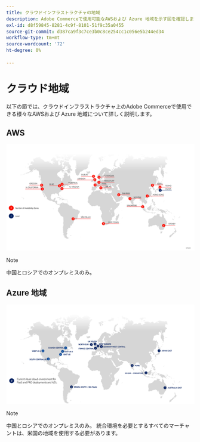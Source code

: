 ```yaml
---
title: クラウドインフラストラクチャの地域
description: Adobe Commerceで使用可能なAWSおよび Azure 地域を示す図を確認します。
exl-id: d8f59845-8281-4c9f-8101-51f9c35a0455
source-git-commit: d387ca9f3c7ce3b0c8ce254cc1c056e5b244ed34
workflow-type: tm+mt
source-wordcount: '72'
ht-degree: 0%

---
```


# クラウド地域

以下の節では、クラウドインフラストラクチャ上のAdobe Commerceで使用できる様々なAWSおよび Azure 地域について詳しく説明します。

## AWS

![AWS地域を示す図](../../../assets/playbooks/aws-regions.png)

>[!NOTE]
>
> 中国とロシアでのオンプレミスのみ。

## Azure 地域

![Azure 地域を示す図](../../../assets/playbooks/azure-regions.png)

>[!NOTE]
>
> 中国とロシアでのオンプレミスのみ。 統合環境を必要とするすべてのマーチャントは、米国の地域を使用する必要があります。
